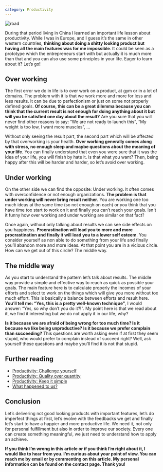 ```yaml
---
category: Productivity
---
```


![road](https://images.pexels.com/photos/56832/road-asphalt-space-sky-56832.jpeg?w=1260&h=750&auto=compress&cs=tinysrgb)

During that period living in China I learned an important life lesson about productivity. While I was in Europe, and I guess it’s the same in other western countries, **thinking about doing a shitty looking product but having all the main features was for me impossible**. It could be seen as a prototype which the entrepreneurs start with but actually it is much more than that and you can also use some principles in your life. Eager to learn about it? Let’s go!

## Over working
The first error we do in life is to over work on a product, at gym or in a lot of domains. The problem with it is that we work more and more for less and less results. It can be due to perfectionism or just on some not properly defined goals. **Of course, this can be a great dilemma because you can think that the current result is not enough for doing anything about it but will you be satisfied one day about the result?** Are you sure that you will never find other reasons to say: “We are not ready to launch this”, “My weight is too low, I want more muscles”, …

Without only seeing the result part, the second part which will be affected by that overworking is your health. **Over working generally comes along with stress, no enough sleep and maybe questions about the meaning of your life**. You can finally understand that even you were sure that it was the idea of your life, you will finish by hate it. Is that what you want? Then, being happy after this will be harder and harder, so let’s avoid over working.

## Under working
On the other side we can find the opposite: Under working. It often comes with overconfidence or not enough organizations. **The problem is that under working will never bring result neither**. You are working one too much ideas at the same time (so not enough on each) or you think that you have time too start to work on it and finally you can’t reach your goals. Isn't it funny how over working and under working are similar on that fact?

Once again, without only talking about results we can see side effects on you happiness. **Procrastination will lead you to more and more procrastination and finally it will lead you to a lower self esteem**. You consider yourself as non able to do something from your life and finally you’ll abandon more and more ideas. At that point you are in a vicious circle. How can we get out of this circle? The middle way.

## The middle way
As you start to understand the pattern let’s talk about results. The middle way provide a simple and effective way to reach as quick as possible your goals. The main feature here is to calculate properly the incomes of your efforts and select to work on the things which will give you more without too much effort. This is basically a balance between efforts and result here. **You’ll tell me: “Yes, this is a pretty well-known technique”**, I would answer: “Yes, so why don’t you do it?!”. My point here is that we read about it, we find it interesting but we do not apply it in our life, why?

**Is it because we are afraid of being wrong for too much time? Is it because we like being unproductive? Is it because we prefer complain than succeeding?** This questions are worth asking even if at first they seem stupid, who would prefer to complain instead of succeed right? Well, ask yourself these questions and maybe you’ll find it is not that stupid.

## Further reading

- [Productivity: Challenge yourself](https://clement-jean.github.io/Productivity-Challenge-yourself/)
- [Productivity: Quality over quantity](https://clement-jean.github.io/Productivity-quality-over-quantity/)
- [Productivity: Keep it simple](https://clement-jean.github.io/Productivity-keep-it-simple/)
- [What happened to us?](https://clement-jean.github.io/What-happened-to-us/)

## Conclusion
Let’s delivering not good looking products with important features, let’s do imperfect things at first, let’s evolve with the feedbacks we get and finally let’s start to have a happier and more productive life. We need it, not only for personal fulfillment but also in order to improve our society. Every one can create something meaningful, we just need to understand how to apply an achieve.

**If you think I’m wrong in this article or if you think I’m right about it, I would like to hear from you. I’m curious about your point of view. You can reach me by email or by commenting on this article. My personal information can be found on the contact page. Thank you!**
